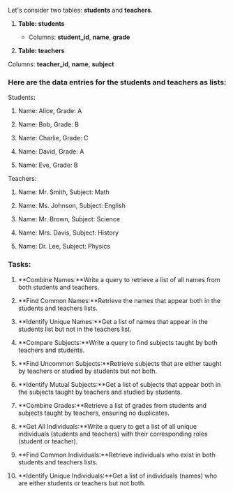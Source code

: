 Let's consider two tables: **students** and **teachers**.

1.  **Table: students**
    
    *   Columns: **student\_id**, **name**, **grade**
        
2.  **Table: teachers**
    

Columns: **teacher\_id**, **name**, **subject**

### Here are the data entries for the students and teachers as lists:

Students:

1.  Name: Alice, Grade: A
    
2.  Name: Bob, Grade: B
    
3.  Name: Charlie, Grade: C
    
4.  Name: David, Grade: A
    
5.  Name: Eve, Grade: B
    

Teachers:

1.  Name: Mr. Smith, Subject: Math
    
2.  Name: Ms. Johnson, Subject: English
    
3.  Name: Mr. Brown, Subject: Science
    
4.  Name: Mrs. Davis, Subject: History
    
5.  Name: Dr. Lee, Subject: Physics
    

### Tasks:

1.  **Combine Names:**Write a query to retrieve a list of all names from both students and teachers.
    
2.  **Find Common Names:**Retrieve the names that appear both in the students and teachers lists.
    
3.  **Identify Unique Names:**Get a list of names that appear in the students list but not in the teachers list.
    
4.  **Compare Subjects:**Write a query to find subjects taught by both teachers and students.
    
5.  **Find Uncommon Subjects:**Retrieve subjects that are either taught by teachers or studied by students but not both.
    
6.  **Identify Mutual Subjects:**Get a list of subjects that appear both in the subjects taught by teachers and studied by students.
    
7.  **Combine Grades:**Retrieve a list of grades from students and subjects taught by teachers, ensuring no duplicates.
    
8.  **Get All Individuals:**Write a query to get a list of all unique individuals (students and teachers) with their corresponding roles (student or teacher).
    
9.  **Find Common Individuals:**Retrieve individuals who exist in both students and teachers lists.
    
10.  **Identify Unique Individuals:**Get a list of individuals (names) who are either students or teachers but not both.

